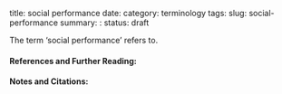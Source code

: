 title: social performance
date:
category: terminology
tags: 
slug: social-performance
summary: : 
status: draft

<!--
icon: file-code-o
summary: 
-->
<!--
---
layout: post
title:  social performance
date:   2005-01-10 13:47:13
categories: terminology
tags: development, social performance
permalink: /social-performance/
published: false
comments: true
---
-->
The term ‘social performance’ refers to.

#### References and Further Reading:


#### Notes and Citations:

[^1]: 
